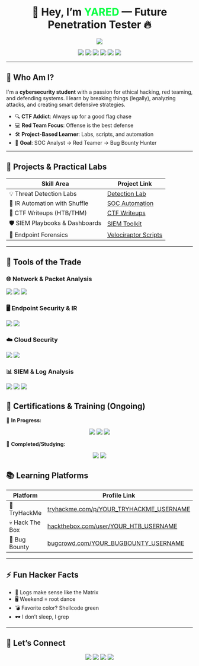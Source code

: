 <h1 align="center">👋 Hey, I’m <span style="color:#00FF41;">YARED</span> — Future Penetration Tester 🔥</h1>

<p align="center">
  <img src="https://readme-typing-svg.herokuapp.com?font=Fira+Code&size=22&duration=3000&pause=500&color=00FF41&center=true&width=500&lines=Cybersecurity+Student;CTF+Player+%7C+Red+Teamer+in+Training;Ethical+Hacker+%7C+SOC+Analyst;Always+learning+%F0%9F%92%AA%F0%9F%9A%80" />
</p>

<p align="center">
  <a href="mailto:your.email@example.com"><img src="https://img.shields.io/badge/-Email-D14836?style=for-the-badge&logo=gmail&logoColor=white" /></a>
  <a href="https://linkedin.com/in/YOUR_LINKEDIN_USERNAME"><img src="https://img.shields.io/badge/-LinkedIn-0072b1?style=for-the-badge&logo=linkedin&logoColor=white" /></a>
  <a href="https://tryhackme.com/p/YOUR_TRYHACKME_USERNAME"><img src="https://img.shields.io/badge/-TryHackMe-EF1A1A?style=for-the-badge&logo=tryhackme&logoColor=white" /></a>
  <a href="https://www.hackthebox.com/user/YOUR_HTB_USERNAME"><img src="https://img.shields.io/badge/-HackTheBox-9FEF00?style=for-the-badge&logo=hackthebox&logoColor=black" /></a>
  <a href="https://bugcrowd.com/YOUR_BUGBOUNTY_USERNAME"><img src="https://img.shields.io/badge/-Bugcrowd-FF6600?style=for-the-badge&logo=bugcrowd&logoColor=white" /></a>
  <a href="https://github.com/YOUR_PROFILE"><img src="https://img.shields.io/badge/-GitHub-181717?style=for-the-badge&logo=github&logoColor=white" /></a>
</p>

---

## 🧠 Who Am I?
I'm a **cybersecurity student** with a passion for ethical hacking, red teaming, and defending systems. I learn by breaking things (legally), analyzing attacks, and creating smart defensive strategies.

- 🔍 **CTF Addict**: Always up for a good flag chase  
- 💻 **Red Team Focus**: Offense is the best defense  
- 🛠️ **Project-Based Learner**: Labs, scripts, and automation  
- 🚀 **Goal**: SOC Analyst → Red Teamer → Bug Bounty Hunter

---

## 🚀 Projects & Practical Labs

| Skill Area                          | Project Link                                                   |
|------------------------------------|----------------------------------------------------------------|
| 💡 Threat Detection Labs           | [Detection Lab](https://github.com/Yaredo48/Detection-Lab/edit/main/README.md)        |
| 🤖 IR Automation with Shuffle      | [SOC Automation](https://github.com/YOUR_PROFILE/SOC-Automation) |
| 🔐 CTF Writeups (HTB/THM)          | [CTF Writeups](https://github.com/YOUR_PROFILE/CTF-Writeups)   |
| 🛡️ SIEM Playbooks & Dashboards    | [SIEM Toolkit](https://github.com/YOUR_PROFILE/SIEM-Playbooks) |
| 🔬 Endpoint Forensics              | [Velociraptor Scripts](https://github.com/YOUR_PROFILE/IR-Kit) |

---

## 🧰 Tools of the Trade

### 🌐 Network & Packet Analysis
<img src="https://img.shields.io/badge/-Wireshark-1679A7?style=for-the-badge&logo=wireshark&logoColor=white" />
<img src="https://img.shields.io/badge/-Suricata-EF3B2D?style=for-the-badge&logo=suricata&logoColor=white" />
<img src="https://img.shields.io/badge/-Zeek-FF7733?style=for-the-badge&logo=zeek&logoColor=white" />

### 🖥️ Endpoint Security & IR
<img src="https://img.shields.io/badge/-Velociraptor-4B275F?style=for-the-badge&logo=Velociraptor&logoColor=white" />
<img src="https://img.shields.io/badge/-Microsoft_Defender_for_Endpoint-00A4EF?style=for-the-badge&logo=microsoft&logoColor=white" />

### ☁️ Cloud Security
<img src="https://img.shields.io/badge/-AWS-FF9900?style=for-the-badge&logo=amazonaws&logoColor=white" />
<img src="https://img.shields.io/badge/-Google_Cloud-4285F4?style=for-the-badge&logo=googlecloud&logoColor=white" />

### 📊 SIEM & Log Analysis
<img src="https://img.shields.io/badge/-Microsoft_Sentinel-0078D4?style=for-the-badge&logo=microsoft&logoColor=white" />
<img src="https://img.shields.io/badge/-Splunk-000000?style=for-the-badge&logo=splunk&logoColor=white" />
<img src="https://img.shields.io/badge/-Elastic_Search-005571?style=for-the-badge&logo=elastic&logoColor=white" />


## 📜 Certifications & Training (Ongoing)

🎯 **In Progress:**  
<p align="center">
  <img src="https://img.shields.io/badge/-CISSP%20(Training)-003366?style=for-the-badge&logo=ISC2&logoColor=white" />
  <img src="https://img.shields.io/badge/-CDSA%20(Student)-006400?style=for-the-badge&logoColor=white" />
  <img src="https://img.shields.io/badge/-CCD%20(Student)-000080?style=for-the-badge&logoColor=white" />
</p>

📘 **Completed/Studying:**  
<p align="center">
  <img src="https://img.shields.io/badge/-CompTIA%20Network%2B-007ACC?style=for-the-badge&logo=CompTIA&logoColor=white" />
  <img src="https://img.shields.io/badge/-CompTIA%20A%2B-4D4D4D?style=for-the-badge&logo=CompTIA&logoColor=white" />
</p>






## 📚 Learning Platforms

| Platform     | Profile Link |
|--------------|--------------|
| 🏁 TryHackMe  | [tryhackme.com/p/YOUR_TRYHACKME_USERNAME](https://tryhackme.com/p/YOUR_TRYHACKME_USERNAME) |
| 💀 Hack The Box | [hackthebox.com/user/YOUR_HTB_USERNAME](https://www.hackthebox.com/user/YOUR_HTB_USERNAME) |
| 🐞 Bug Bounty | [bugcrowd.com/YOUR_BUGBOUNTY_USERNAME](https://bugcrowd.com/YOUR_BUGBOUNTY_USERNAME) |

---

## ⚡ Fun Hacker Facts

- 🧠 Logs make sense like the Matrix  
- 🖥️ Weekend = root dance  
- 💣 Favorite color? Shellcode green  
- 🕶️ I don’t sleep, I grep

---

## 🤝 Let’s Connect

<p align="center">
  <a href="mailto:your.email@example.com"><img src="https://img.shields.io/badge/-Email-D14836?style=for-the-badge&logo=gmail&logoColor=white" /></a>
  <a href="https://linkedin.com/in/YOUR_LINKEDIN_USERNAME"><img src="https://img.shields.io/badge/-LinkedIn-0072b1?style=for-the-badge&logo=linkedin&logoColor=white" /></a>
  <a href="https://t.me/YOUR_TELEGRAM_USERNAME"><img src="https://img.shields.io/badge/-Telegram-26A5E4?style=for-the-badge&logo=telegram&logoColor=white" /></a>
  <a href="https://twitter.com/YOUR_TWITTER_HANDLE"><img src="https://img.shields.io/badge/-Twitter-1DA1F2?style=for-the-badge&logo=twitter&logoColor=white" /></a>
</p>
